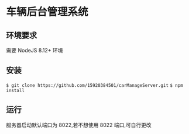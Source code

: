 # 车辆后台管理系统

## 环境要求
需要 NodeJS 8.12+ 环境

## 安装
  `$ git clone https://github.com/15920384501/carManageServer.git`
  `$ npm install`

## 运行
服务器启动默认端口为 8022,若不想使用 8022 端口,可自行更改

